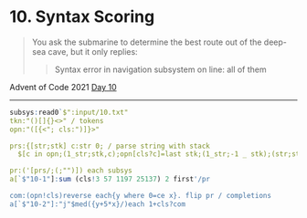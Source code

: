 # 10. Syntax Scoring

> You ask the submarine to determine the best route out of the deep-sea cave, but it only replies:
>
> > Syntax error in navigation subsystem on line: all of them

Advent of Code 2021 [Day 10](https://adventofcode.com/2021/day/10)

---

```q
subsys:read0`$":input/10.txt"
tkn:"()[]{}<>" / tokens
opn:"([{<"; cls:")]}>"

prs:{[str;stk] c:str 0; / parse string with stack
  $[c in opn;(1_str;stk,c);opn[cls?c]=last stk;(1_str;-1 _ stk);(str;stk)] }.

pr:('[prs/;(;"")]) each subsys
a[`$"10-1"]:sum (cls!3 57 1197 25137) 2 first'/pr

com:(opn!cls)reverse each{y where 0=ce x}. flip pr / completions
a[`$"10-2"]:"j"$med({y+5*x}/)each 1+cls?com
```
